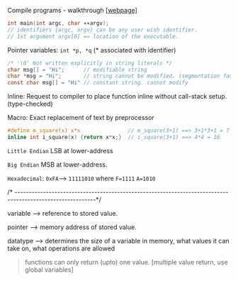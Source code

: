 Compile programs - walkthrough [[webpage]](https://www.cs.utah.edu/~zachary/isp/tutorials/separate/separate.html#tex2html1)

```c
int main(int argc, char ∗∗argv);  
// identifiers {argc, argv} can be any user wish identifier.
// 1st argument argv[0] == location of the executable.
```

Pointer variables: `int *p, *q` (* associated with identifier)

```c
/* '\0' Not written explicitly in string literals */
char msg[] = "Hi";      // modifiable string
char *msg = "Hi";       // string cannot be modified. (segmentation fault)
const char msg[] = "Hi" // constant string. cannot modify
```

Inline: Request to compiler to place function inline without call-stack setup. (type-checked)

Macro: Exact replacement of text by preprocessor

```c
#define m_square(x) x*x               // m_square(3+1) ==> 3+1*3+1 = 7 
inline int i_square(x) {return x*x;}  // i_square(3+1) ==> 4*4 = 16
```

`Little Endian` LSB at lower-address       

`Big Endian` MSB at lower-address.

`Hexadecimal`: `0xFA`--> `11111010` where `F=1111` `A=1010`

/* ----------------------------------------------------------------------------------------------------------*/

variable --> reference to stored value.

pointer --> memory address of stored value.

datatype --> determines the size of a variable in memory, what values it can take on, what operations are allowed

> functions can only return (upto) one value. [multiple value return, use global variables]



